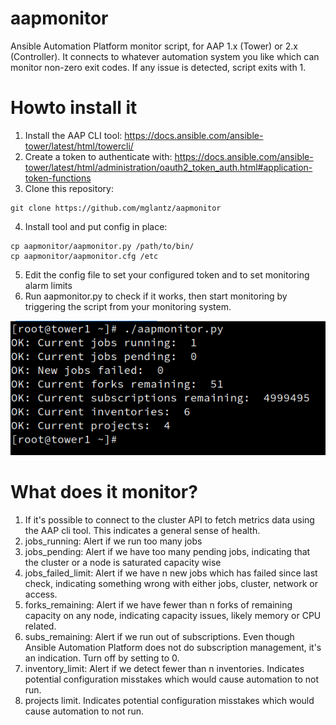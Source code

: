 # aapmonitor
Ansible Automation Platform monitor script, for AAP 1.x (Tower) or 2.x (Controller). It connects to whatever automation system you like which can monitor non-zero exit codes. If any issue is detected, script exits with 1.

# Howto install it
1. Install the AAP CLI tool: https://docs.ansible.com/ansible-tower/latest/html/towercli/
2. Create a token to authenticate with: https://docs.ansible.com/ansible-tower/latest/html/administration/oauth2_token_auth.html#application-token-functions
3. Clone this repository:
```
git clone https://github.com/mglantz/aapmonitor
```
4. Install tool and put config in place:
```
cp aapmonitor/aapmonitor.py /path/to/bin/
cp aapmonitor/aapmonitor.cfg /etc
```
5. Edit the config file to set your configured token and to set monitoring alarm limits
6. Run aapmonitor.py to check if it works, then start monitoring by triggering the script from your monitoring system.

![alt text](aapmonitor.png)

# What does it monitor?
1. If it's possible to connect to the cluster API to fetch metrics data using the AAP cli tool. This indicates a general sense of health.
2. jobs_running: Alert if we run too many jobs
3. jobs_pending: Alert if we have too many pending jobs, indicating that the cluster or a node is saturated capacity wise
4. jobs_failed_limit: Alert if we have n new jobs which has failed since last check, indicating something wrong with either jobs, cluster, network or access.
5. forks_remaining: Alert if we have fewer than n forks of remaining capacity on any node, indicating capacity issues, likely memory or CPU related.
6. subs_remaining: Alert if we run out of subscriptions. Even though Ansible Automation Platform does not do subscription management, it's an indication. Turn off by setting to 0.
7. inventory_limit: Alert if we detect fewer than n inventories. Indicates potential configuration misstakes which would cause automation to not run.
8. projects limit. Indicates potential configuration misstakes which would cause automation to not run.
